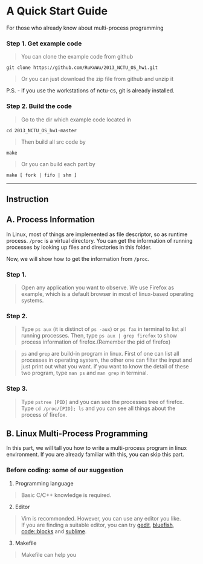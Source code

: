 A Quick Start Guide
====
For those who already know about multi-process programming

### Step 1. Get example code
>   You can clone the example code from github
  
    git clone https://github.com/RuKuWu/2013_NCTU_OS_hw1.git

>   Or you can just download the zip file from github and unzip it

P.S. - if you use the workstations of nctu-cs, git is already installed.
### Step 2. Build the code
>   Go to the dir which example code located in

    cd 2013_NCTU_OS_hw1-master

>   Then build all src code by

    make

>   Or you can build each part by

    make [ fork | fifo | shm ]

---
Instruction
---

## A. Process Information

In Linux, most of things are implemented as file descriptor, so as runtime process. `/proc` is a virtual directory.
You can get the information of running processes by looking up files and directories in this folder.

Now, we will show how to get the information from `/proc`.

### Step 1.

>   Open any application you want to observe. 
We use Firefox as example, which is a default browser in most of linux-based operating systems.

### Step 2.

>   Type `ps aux` (it is distinct of `ps -aux`) or `ps fax` in terminal to list all running processes.
Then, type `ps aux | grep firefox` to show process information of firefox.(Remember the pid of firefox)

>   `ps` and `grep` are build-in program in linux. First of one can list all processes in operating system,
the other one can filter the input and just print out what you want.
if you want to know the detail of these two program, type `man ps` and `man grep` in terminal.

### Step 3.

>   Type `pstree [PID]` and you can see the processes tree of firefox.
Type `cd /proc/[PID]; ls` and you can see all things about the process of firefox.

## B. Linux Multi-Process Programming

In this part, we will tall you how to write a multi-process program in linux environment.
If you are already familiar with this, you can skip this part.

### Before coding: some of our suggestion
1.  Programming language  
>   Basic C/C++ knowledge is required.

2.  Editor  
>   Vim is recommonded. However, you can use any editor you like.  
>   If you are finding a suitable editor, you can try 
[gedit](https://projects.gnome.org/gedit/), [bluefish](http://bluefish.openoffice.nl/index.html), [code::blocks](http://www.codeblocks.org/) and [sublime](http://www.sublimetext.com/).

3.  Makefile  
>   Makefile can help you  
